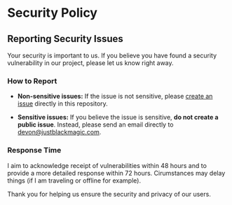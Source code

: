 # Security Policy

## Reporting Security Issues

Your security is important to us. If you believe you have found a security vulnerability in our project, please let us know right away.

### How to Report

- **Non-sensitive issues:** If the issue is not sensitive, please [create an issue](https://github.com/devondragon/SpringUserFramework/issues) directly in this repository.

- **Sensitive issues:** If you believe the issue is sensitive, **do not create a public issue**. Instead, please send an email directly to [devon@justblackmagic.com](mailto:devon@justblackmagic.com).

### Response Time

I aim to acknowledge receipt of vulnerabilities within 48 hours and to provide a more detailed response within 72 hours. Cirumstances may delay things (if I am traveling or offline for example).

Thank you for helping us ensure the security and privacy of our users.

